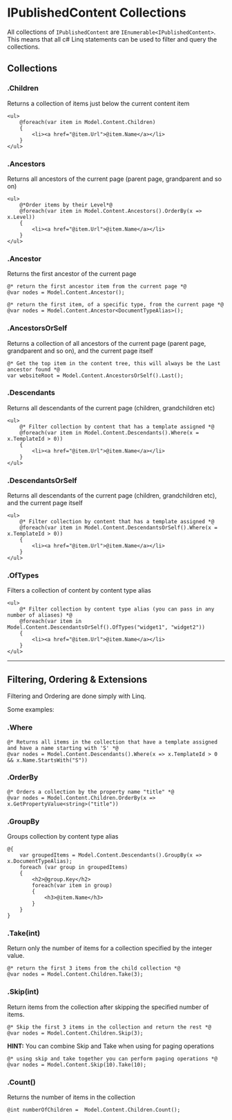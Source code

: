 # IPublishedContent Collections

All collections of `IPublishedContent` are `IEnumerable<IPublishedContent>`. 
This means that all c# Linq statements can be used to filter and query the collections.  

## Collections

### .Children
Returns a collection of items just below the current content item

	<ul>
		@foreach(var item in Model.Content.Children)
		{
			<li><a href="@item.Url">@item.Name</a></li>
		}
	</ul>


### .Ancestors
Returns all ancestors of the current page (parent page, grandparent and so on)

	<ul>
		@*Order items by their Level*@
		@foreach(var item in Model.Content.Ancestors().OrderBy(x => x.Level))
		{
			<li><a href="@item.Url">@item.Name</a></li>
		}
	</ul>

### .Ancestor
Returns the first ancestor of the current page

	@* return the first ancestor item from the current page *@
	@var nodes = Model.Content.Ancestor();
	
	@* return the first item, of a specific type, from the current page *@
	@var nodes = Model.Content.Ancestor<DocumentTypeAlias>();


<span id="ancestorsorself"></span>
### .AncestorsOrSelf
Returns a collection of all ancestors of the current page (parent page, grandparent and so on), and the current page itself

	@* Get the top item in the content tree, this will always be the Last ancestor found *@
	var websiteRoot = Model.Content.AncestorsOrSelf().Last();

### .Descendants
Returns all descendants of the current page (children, grandchildren etc)

	<ul>
		@* Filter collection by content that has a template assigned *@
		@foreach(var item in Model.Content.Descendants().Where(x = x.TemplateId > 0))
		{
			<li><a href="@item.Url">@item.Name</a></li>
		}
	</ul>

### .DescendantsOrSelf
Returns all descendants of the current page (children, grandchildren etc), and the current page itself

	<ul>
		@* Filter collection by content that has a template assigned *@
		@foreach(var item in Model.Content.DescendantsOrSelf().Where(x = x.TemplateId > 0))
		{
			<li><a href="@item.Url">@item.Name</a></li>
		}
	</ul>

### .OfTypes
Filters a collection of content by content type alias 

	<ul>
		@* Filter collection by content type alias (you can pass in any number of aliases) *@
		@foreach(var item in Model.Content.DescendantsOrSelf().OfTypes("widget1", "widget2"))
		{
			<li><a href="@item.Url">@item.Name</a></li>
		}
	</ul>

-----

## Filtering, Ordering & Extensions

Filtering and Ordering are done simply with Linq.

Some examples:
	
### .Where

	@* Returns all items in the collection that have a template assigned and have a name starting with 'S' *@
	@var nodes = Model.Content.Descendants().Where(x => x.TemplateId > 0 && x.Name.StartsWith("S"))

### .OrderBy

	@* Orders a collection by the property name "title" *@
	@var nodes = Model.Content.Children.OrderBy(x => x.GetPropertyValue<string>("title"))
	
### .GroupBy
Groups collection by content type alias

	@{
	  	var groupedItems = Model.Content.Descendants().GroupBy(x => x.DocumentTypeAlias);
	  	foreach (var group in groupedItems)
	  	{
	   		<h2>@group.Key</h2>
	   		foreach(var item in group)
	   		{
	   			<h3>@item.Name</h3>
	   		}
	   	}
	}


### .Take(int)
Return only the number of items for a collection specified by the integer value.
	
	@* return the first 3 items from the child collection *@
	@var nodes = Model.Content.Children.Take(3);

### .Skip(int)
Return items from the collection after skipping the specified number of items.

	@* Skip the first 3 items in the collection and return the rest *@
	@var nodes = Model.Content.Children.Skip(3);

**HINT:** You can combine Skip and Take when using for paging operations

	@* using skip and take together you can perform paging operations *@
	@var nodes = Model.Content.Skip(10).Take(10);

### .Count()
Returns the number of items in the collection

	@int numberOfChildren =  Model.Content.Children.Count();
	
